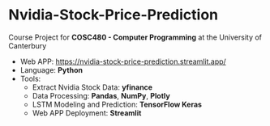 # Nvidia-Stock-Price-Prediction
Course Project for **COSC480 - Computer Programming** at the University of Canterbury
- Web APP: https://nvidia-stock-price-prediction.streamlit.app/
- Language: **Python**
- Tools:
  - Extract Nvidia Stock Data: **yfinance**
  - Data Processing: **Pandas**, **NumPy**, **Plotly**
  - LSTM Modeling and Prediction: **TensorFlow Keras**
  - Web APP Deployment: **Streamlit**
